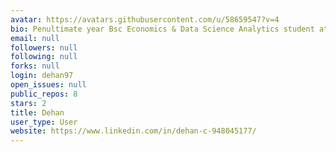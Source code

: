 ```yaml
---
avatar: https://avatars.githubusercontent.com/u/58659547?v=4
bio: Penultimate year Bsc Economics & Data Science Analytics student at SMU
email: null
followers: null
following: null
forks: null
login: dehan97
open_issues: null
public_repos: 8
stars: 2
title: Dehan
user_type: User
website: https://www.linkedin.com/in/dehan-c-948045177/
---
```

